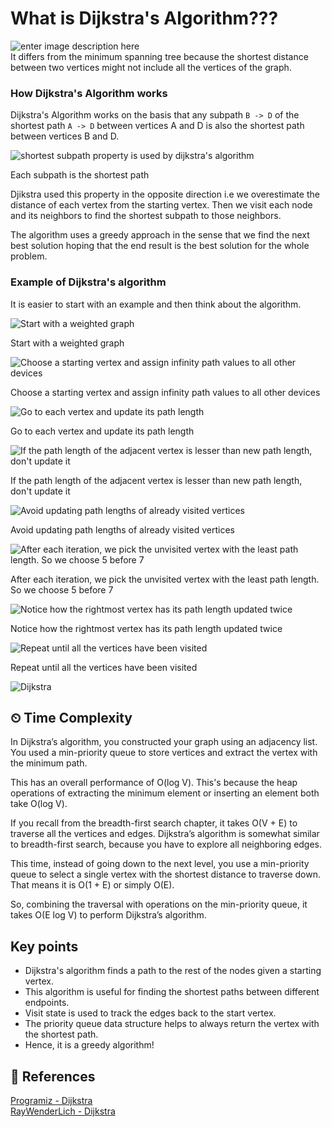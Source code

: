 
# What is Dijkstra's Algorithm???
![enter image description here](https://memegenerator.net/img/instances/66924889.jpg)\
It differs from the minimum spanning tree because the shortest distance between two vertices might not include all the vertices of the graph.

### How Dijkstra's Algorithm works

Dijkstra's Algorithm works on the basis that any subpath  `B -> D`  of the shortest path  `A -> D`  between vertices A and D is also the shortest path between vertices B and D.

![shortest subpath property is used by dijkstra's algorithm](https://cdn.programiz.com/sites/tutorial2program/files/shortest-subpath.png "Subpaths - Dijkstra's Algorithm")

Each subpath is the shortest path

Djikstra used this property in the opposite direction i.e we overestimate the distance of each vertex from the starting vertex. Then we visit each node and its neighbors to find the shortest subpath to those neighbors.

The algorithm uses a greedy approach in the sense that we find the next best solution hoping that the end result is the best solution for the whole problem.

### Example of Dijkstra's algorithm

It is easier to start with an example and then think about the algorithm.

![Start with a weighted graph](https://cdn.programiz.com/sites/tutorial2program/files/dj-1.png "Dijkstra's algorithm steps")

Start with a weighted graph

![Choose a starting vertex and assign infinity path values to all other devices](https://cdn.programiz.com/sites/tutorial2program/files/dj-2.png "Dijkstra's algorithm steps")

Choose a starting vertex and assign infinity path values to all other devices

![Go to each vertex and update its path length](https://cdn.programiz.com/sites/tutorial2program/files/dj-3.png "Dijkstra's algorithm steps")

Go to each vertex and update its path length

![If the path length of the adjacent vertex is lesser than new path length, don't update it](https://cdn.programiz.com/sites/tutorial2program/files/dj-4.png "Dijkstra's algorithm steps")

If the path length of the adjacent vertex is lesser than new path length, don't update it

![Avoid updating path lengths of already visited vertices](https://cdn.programiz.com/sites/tutorial2program/files/dj-5.png "Dijkstra's algorithm steps")

Avoid updating path lengths of already visited vertices

![After each iteration, we pick the unvisited vertex with the least path length. So we choose 5 before 7](https://cdn.programiz.com/sites/tutorial2program/files/dj-6.png "Dijkstra's algorithm steps")

After each iteration, we pick the unvisited vertex with the least path length. So we choose 5 before 7

![Notice how the rightmost vertex has its path length updated twice](https://cdn.programiz.com/sites/tutorial2program/files/dj-7.png "Dijkstra's algorithm steps")

Notice how the rightmost vertex has its path length updated twice

![Repeat until all the vertices have been visited](https://cdn.programiz.com/sites/tutorial2program/files/dj-8.png "Dijkstra's algorithm steps")

Repeat until all the vertices have been visited

![Dijkstra](https://blog.finxter.com/wp-content/uploads/2021/12/Python-blog-Dijkstras-Algorithm.gif)

## ⏲ Time Complexity
In Dijkstra’s algorithm, you constructed your graph using an adjacency list. You used a min-priority queue to store vertices and extract the vertex with the minimum path. 

This has an overall performance of O(log V). This's because the heap operations of extracting the minimum element or inserting an element both take O(log V).

If you recall from the breadth-first search chapter, it takes O(V + E) to traverse all the vertices and edges. Dijkstra’s algorithm is somewhat similar to breadth-first search, because you have to explore all neighboring edges.

This time, instead of going down to the next level, you use a min-priority queue to select a single vertex with the shortest distance to traverse down. That means it is O(1 + E) or simply O(E). 

So, combining the traversal with operations on the min-priority queue, it takes O(E log V) to perform Dijkstra’s algorithm.
## Key points
- Dijkstra's algorithm finds a path to the rest of the nodes given a starting vertex.
- This algorithm is useful for finding the shortest paths between different endpoints.
- Visit state is used to track the edges back to the start vertex.
- The priority queue data structure helps to always return the vertex with the shortest path.
- Hence, it is a greedy algorithm!
## 📒 References 
[Programiz - Dijkstra](https://www.programiz.com/dsa/dijkstra-algorithm)\
[RayWenderLich - Dijkstra](https://www.raywenderlich.com/books/data-structures-algorithms-in-kotlin/v1.0/chapters/22-dijkstra-s-algorithm)
